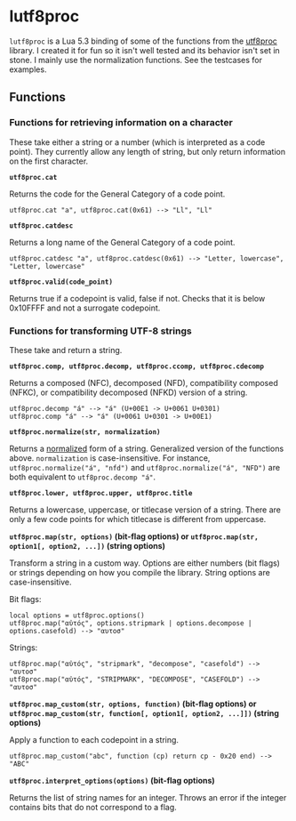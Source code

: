 # lutf8proc

`lutf8proc` is a Lua 5.3 binding of some of the functions from the [utf8proc](https://github.com/JuliaStrings/utf8proc) library. I created it for fun so it isn't well tested and its behavior isn't set in stone. I mainly use the normalization functions. See the testcases for examples.

## Functions

### Functions for retrieving information on a character
These take either a string or a number (which is interpreted as a code point). They currently allow any length of string, but only return information on the first character.

**`utf8proc.cat`**

Returns the code for the General Category of a code point.

	utf8proc.cat "a", utf8proc.cat(0x61) --> "Ll", "Ll"

**`utf8proc.catdesc`**

Returns a long name of the General Category of a code point.

	utf8proc.catdesc "a", utf8proc.catdesc(0x61) --> "Letter, lowercase", "Letter, lowercase"

**`utf8proc.valid(code_point)`**

Returns true if a codepoint is valid, false if not. Checks that it is below 0x10FFFF and not a surrogate codepoint.

### Functions for transforming UTF-8 strings

These take and return a string.

**`utf8proc.comp, utf8proc.decomp, utf8proc.ccomp, utf8proc.cdecomp`**

Returns a composed (NFC), decomposed (NFD), compatibility composed (NFKC), or compatibility decomposed (NFKD) version of a string.

    utf8proc.decomp "á" --> "á" (U+00E1 -> U+0061 U+0301)
    utf8proc.comp "á" --> "á" (U+0061 U+0301 -> U+00E1)

**`utf8proc.normalize(str, normalization)`**

Returns a [normalized](https://en.wikipedia.org/wiki/Unicode_normalization) form of a string. Generalized version of the functions above. `normalization` is case-insensitive. For instance, `utf8proc.normalize("á", "nfd")` and `utf8proc.normalize("á", "NFD")` are both equivalent to `utf8proc.decomp "á"`.

**`utf8proc.lower, utf8proc.upper, utf8proc.title`**

Returns a lowercase, uppercase, or titlecase version of a string. There are only a few code points for which titlecase is different from uppercase.

**`utf8proc.map(str, options)` (bit-flag options) or `utf8proc.map(str, option1[, option2, ...])` (string options)**

Transform a string in a custom way. Options are either numbers (bit flags) or strings depending on how you compile the library. String options are case-insensitive.

Bit flags:
```
local options = utf8proc.options()
utf8proc.map("αὐτός", options.stripmark | options.decompose | options.casefold) --> "αυτοσ"
```
Strings:
```
utf8proc.map("αὐτός", "stripmark", "decompose", "casefold") --> "αυτοσ"
utf8proc.map("αὐτός", "STRIPMARK", "DECOMPOSE", "CASEFOLD") --> "αυτοσ"
```

**`utf8proc.map_custom(str, options, function)` (bit-flag options) or `utf8proc.map_custom(str, function[, option1[, option2, ...]])` (string options)**

Apply a function to each codepoint in a string.

	utf8proc.map_custom("abc", function (cp) return cp - 0x20 end) --> "ABC"

**`utf8proc.interpret_options(options)` (bit-flag options)**

Returns the list of string names for an integer. Throws an error if the integer contains bits that do not correspond to a flag.
